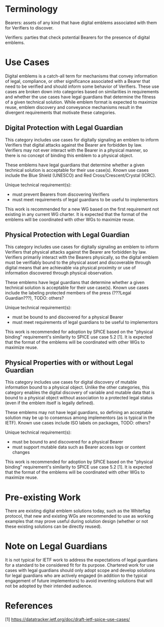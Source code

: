 # Terminology

Bearers: assets of any kind that have digital emblems associated with them for
    Verifiers to discover.

Verifiers: parties that check potential Bearers for the presence of digital
    emblems.

# Use Cases

Digital emblems is a catch-all term for mechanisms that convey information
of legal, compliance, or other significance associated with a Bearer that need
to be verified and should inform some behavior of Verifiers. These use cases are
broken down into categories based on similarities in requirements and whether
the use cases have legal guardians that determine the fitness of a given
technical solution. While emblem format is expected to maximize reuse, emblem
discovery and conveyance mechanisms result in the divergent requirements that
motivate these categories.

## Digital Protection with Legal Guardian

This category includes use cases for digitally signaling an emblem to inform
Verifiers that digital attacks against the Bearer are forbidden by law.
Verifiers may not ever interact with the Bearer in a physical manner, so there
is no concept of binding this emblem to a physical object.

These emblems have legal guardians that determine whether a given technical
solution is acceptable for their use case(s). Known use cases include the Blue
Shield (UNESCO) and Red Cross/Crescent/Crystal (ICRC).

Unique technical requirement(s):
- must prevent Bearers from discovering Verifiers
- must meet requirements of legal guardians to be useful to implementors

This work is recommended for a new WG based on the first requirement not
existing in any current WG charter. It is expected that the format of the
emblems will be coordinated with other WGs to maximize reuse.

## Physical Protection with Legal Guardian

This category includes use cases for digitally signaling an emblem to inform
Verifiers that physical attacks against the Bearer are forbidden by law.
Verifiers primarily interact with the Bearers physically, so the digital
emblem must be verifiably bound to the physical asset and discoverable through
digital means that are achievable via physical proximity or use of information
discovered through physical observation.

These emblems have legal guardians that determine whether a given technical
solution is acceptable for their use case(s). Known use cases include the
labeling protected members of the press (???Legal Guardian???), TODO: others?

Unique technical requirement(s):
- must be bound to and discovered for a physical Bearer
- must meet requirements of legal guardians to be useful to implementors

This work is recommended for adoption by SPICE based on the "physical binding"
requirement's similarity to SPICE use case 5.2 [1]. It is expected that the
format of the emblems will be coordinated with other WGs to maximize reuse.

## Physical Properties with or without Legal Guardian

This category includes use cases for digital discovery of mutable information
bound to a physical object. Unlike the other categories, this category enables
the digital discovery of variable and mutable data that is bound to a physical
object without association to a protected legal status (even if the emblem
itself is legally defined).

These emblems may not have legal guardians, so defining an acceptable solution
may be up to consensus among implementors (as is typical in the IETF). Known use
cases include ISO labels on packages, TODO: others?

Unique technical requirement(s):
- must be bound to and discovered for a physical Bearer
- must support mutable data such as Bearer access logs or content changes

This work is recommended for adoption by SPICE based on the "physical binding"
requirement's similarity to SPICE use case 5.2 [1]. It is expected that the
format of the emblems will be coordinated with other WGs to maximize reuse.

# Pre-existing Work

There are existing digital emblem solutions today, such as the Whiteflag
protocol, that new and existing WGs are recommended to use as working examples
that may prove useful during solution design (whether or not these existing
solutions can be directly reused).

# Note on Legal Guardians

It is not typical for IETF work to address the expectations of legal guardians
for a standard to be considered fit for its purpose. Chartered work for use
cases with legal guardians should only adopt scope and develop solutions for
legal guardians who are actively engaged (in addition to the typical engagement
of future implementors) to avoid inventing solutions that will not be adopted by
their intended audience.

# References

[1] https://datatracker.ietf.org/doc/draft-ietf-spice-use-cases/
